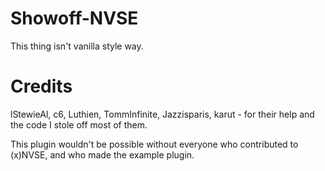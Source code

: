 # Showoff-NVSE
This thing isn't vanilla style way. 

# Credits
lStewieAl, c6, Luthien, TommInfinite, Jazzisparis, karut - for their help and the code I stole off most of them.

This plugin wouldn't be possible without everyone who contributed to (x)NVSE, and who made the example plugin.
